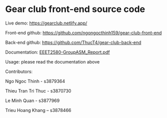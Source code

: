 # Gear club front-end source code

Live demo: https://gearclub.netlify.app/

Front-end github: https://github.com/ngongocthinh159/gear-club-front-end

Back-end github: https://github.com/ThucT4/gear-club-back-end


Documentation: [EEET2580-GroupASM_Report.pdf](https://rmiteduau-my.sharepoint.com/:b:/g/personal/s3870730_rmit_edu_vn/EW97I9ST0NNEhjUiCrxxFUQBOtSEpHJszDvOO0JYiBy3uA?e=Xkvhmo)


Usage: please read the documentation above


Contributors:

Ngo Ngoc Thinh - s3879364

Thieu Tran Tri Thuc - s3870730

Le Minh Quan - s3877969

Trieu Hoang Khang – s3878466
